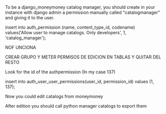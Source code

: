 To be a django_moneymoney catalog manager, you should create in your instance with django admin a permission manually called "catalogmanager" and giving it to the user.

insert into auth_permission (name, content_type_id, codename) values('Allow user to manage catalogs. Only developers', 1, 'catalog_manager');


NOF UNCIONA

CREAR GRUPO Y METER PERMISOS  DE EDICION EN TABLAS Y QUITAR DEL RESTO

Look for the id of the authpermission (In my case 137) 

insert into auth_user_user_permissions(user_id, permission_id) values (1, 137);

Now you could edit catalogs from moneymoney

After edition you should call python manager catalogs to export them


